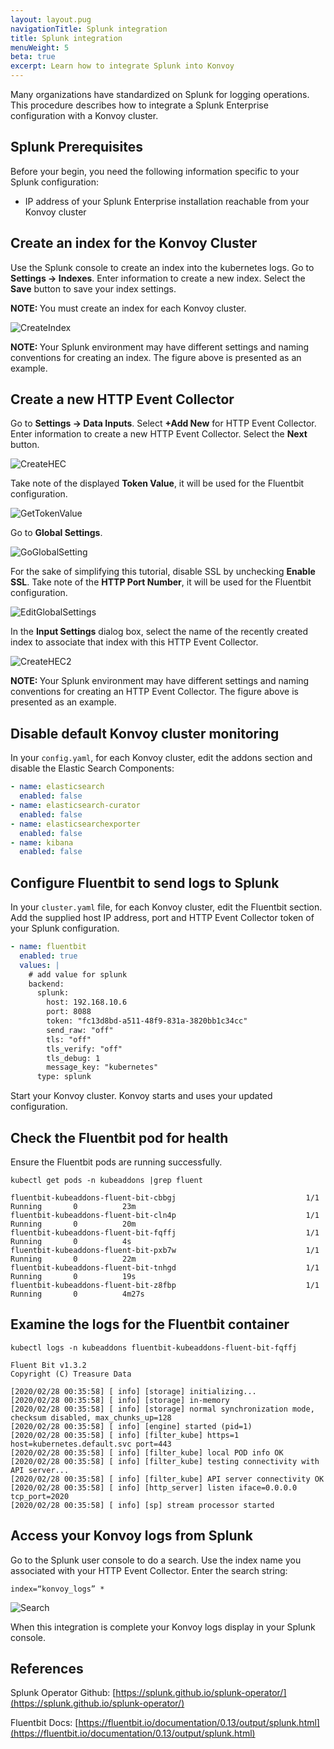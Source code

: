 ```yaml
---
layout: layout.pug
navigationTitle: Splunk integration
title: Splunk integration
menuWeight: 5
beta: true
excerpt: Learn how to integrate Splunk into Konvoy
---
```


Many organizations have standardized on Splunk for logging operations. This procedure describes how to integrate a Splunk Enterprise configuration with a Konvoy cluster.

## Splunk Prerequisites

Before your begin, you need the following information specific to your Splunk configuration:

- IP address of your Splunk Enterprise installation reachable from your Konvoy cluster

## Create an index for the Konvoy Cluster

Use the Splunk console to create an index into the kubernetes logs. Go to **Settings -> Indexes**. Enter information to create a new index. Select the **Save** button to save your index settings.

<p class="message--note"><strong>NOTE: </strong>You must create an index for each Konvoy cluster.</p>

![CreateIndex](images/create_konvoy_image.jpg)

<p class="message--note"><strong>NOTE: </strong>Your Splunk environment may have different settings and naming conventions for creating an index. The figure above is presented as an example.</p>

## Create a new HTTP Event Collector

Go to **Settings -> Data Inputs**. Select **+Add New** for HTTP Event Collector. Enter information to create a new HTTP Event Collector. Select the **Next** button.

![CreateHEC](images/create_hec_1.jpg)

Take note of the displayed **Token Value**, it will be used for the Fluentbit configuration.

![GetTokenValue](images/get_token_value.jpg)

Go to **Global Settings**.

![GoGlobalSetting](images/global_settings.jpg)

For the sake of simplifying this tutorial, disable SSL by unchecking **Enable SSL**. Take note of the **HTTP Port Number**, it will be used for the Fluentbit configuration.

![EditGlobalSettings](images/edit_global_settings.jpg)

In the **Input Settings** dialog box, select the name of the recently created index to associate that index with this HTTP Event Collector.

![CreateHEC2](images/create_hec_2.jpg)

<p class="message--note"><strong>NOTE: </strong>Your Splunk environment may have different settings and naming conventions for creating an HTTP Event Collector. The figure above is presented as an example.</p>

## Disable default Konvoy cluster monitoring

In your `config.yaml`, for each Konvoy cluster, edit the addons section and disable the Elastic Search Components:

```yaml
- name: elasticsearch
  enabled: false
- name: elasticsearch-curator
  enabled: false
- name: elasticsearchexporter
  enabled: false
- name: kibana
  enabled: false
```

## Configure Fluentbit to send logs to Splunk

In your `cluster.yaml` file, for each Konvoy cluster, edit the Fluentbit section. Add the supplied host IP address, port and HTTP Event Collector token of your Splunk configuration.

```yaml
- name: fluentbit
  enabled: true
  values: |
    # add value for splunk
    backend:
      splunk:
        host: 192.168.10.6
        port: 8088
        token: "fc13d8bd-a511-48f9-831a-3820bb1c34cc"
        send_raw: "off"
        tls: "off"
        tls_verify: "off"
        tls_debug: 1
        message_key: "kubernetes"
      type: splunk
```

Start your Konvoy cluster. Konvoy starts and uses your updated configuration.

## Check the Fluentbit pod for health

Ensure the Fluentbit pods are running successfully.

```shell
kubectl get pods -n kubeaddons |grep fluent

fluentbit-kubeaddons-fluent-bit-cbbgj                             1/1     Running       0          23m
fluentbit-kubeaddons-fluent-bit-cln4p                             1/1     Running       0          20m
fluentbit-kubeaddons-fluent-bit-fqffj                             1/1     Running       0          4s
fluentbit-kubeaddons-fluent-bit-pxb7w                             1/1     Running       0          22m
fluentbit-kubeaddons-fluent-bit-tnhgd                             1/1     Running       0          19s
fluentbit-kubeaddons-fluent-bit-z8fbp                             1/1     Running       0          4m27s
```

## Examine the logs for the Fluentbit container

```shell
kubectl logs -n kubeaddons fluentbit-kubeaddons-fluent-bit-fqffj

Fluent Bit v1.3.2
Copyright (C) Treasure Data

[2020/02/28 00:35:58] [ info] [storage] initializing...
[2020/02/28 00:35:58] [ info] [storage] in-memory
[2020/02/28 00:35:58] [ info] [storage] normal synchronization mode, checksum disabled, max_chunks_up=128
[2020/02/28 00:35:58] [ info] [engine] started (pid=1)
[2020/02/28 00:35:58] [ info] [filter_kube] https=1 host=kubernetes.default.svc port=443
[2020/02/28 00:35:58] [ info] [filter_kube] local POD info OK
[2020/02/28 00:35:58] [ info] [filter_kube] testing connectivity with API server...
[2020/02/28 00:35:58] [ info] [filter_kube] API server connectivity OK
[2020/02/28 00:35:58] [ info] [http_server] listen iface=0.0.0.0 tcp_port=2020
[2020/02/28 00:35:58] [ info] [sp] stream processor started
```

## Access your Konvoy logs from Splunk

Go to the Splunk user console to do a search. Use the index name you associated with your HTTP Event Collector. Enter the search string:

```shell
index=“konvoy_logs” *
```

![Search](images/splunk_search.jpg)

When this integration is complete your Konvoy logs display in your Splunk console.

## References

Splunk Operator Github:
[https://splunk.github.io/splunk-operator/](https://splunk.github.io/splunk-operator/)

Fluentbit Docs:
[https://fluentbit.io/documentation/0.13/output/splunk.html](https://fluentbit.io/documentation/0.13/output/splunk.html)
